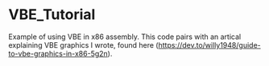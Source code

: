 # VBE_Tutorial
Example of using VBE in x86 assembly. This code pairs with an artical explaining VBE graphics I wrote, found here (https://dev.to/willy1948/guide-to-vbe-graphics-in-x86-5g2n).
